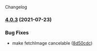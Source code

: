 Changelog
### [4.0.3](https://github.com/whitecrownclown/react-imgp/compare/v4.0.2...v4.0.3) (2021-07-23)


### Bug Fixes

* make fetchImage cancelable ([8d50cdc](https://github.com/whitecrownclown/react-imgp/commit/8d50cdc375beff818491bd746aa3aaa6438ac21a))
